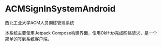 # ACMSignInSystemAndroid
西北工业大学ACM人员训练管理系统

本系统主要使用Jetpack Compose构建界面，使用OkHttp完成网络请求，是一个简单的签到系统客户端。

